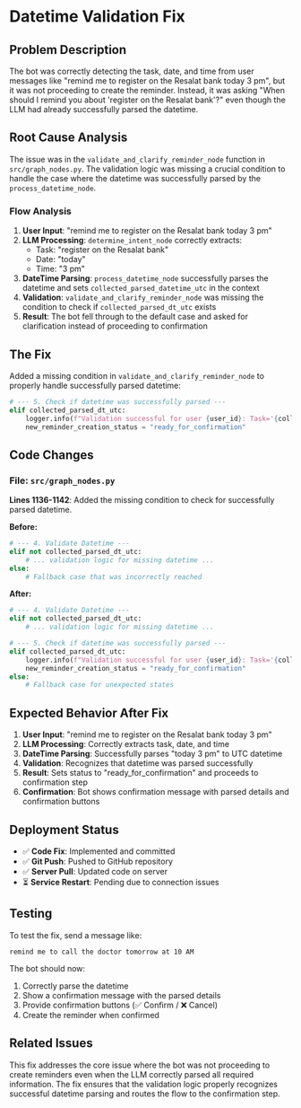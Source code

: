 # Datetime Validation Fix

## Problem Description

The bot was correctly detecting the task, date, and time from user messages like "remind me to register on the Resalat bank today 3 pm", but it was not proceeding to create the reminder. Instead, it was asking "When should I remind you about 'register on the Resalat bank'?" even though the LLM had already successfully parsed the datetime.

## Root Cause Analysis

The issue was in the `validate_and_clarify_reminder_node` function in `src/graph_nodes.py`. The validation logic was missing a crucial condition to handle the case where the datetime was successfully parsed by the `process_datetime_node`.

### Flow Analysis

1. **User Input**: "remind me to register on the Resalat bank today 3 pm"
2. **LLM Processing**: `determine_intent_node` correctly extracts:
   - Task: "register on the Resalat bank"
   - Date: "today"
   - Time: "3 pm"
3. **DateTime Parsing**: `process_datetime_node` successfully parses the datetime and sets `collected_parsed_datetime_utc` in the context
4. **Validation**: `validate_and_clarify_reminder_node` was missing the condition to check if `collected_parsed_dt_utc` exists
5. **Result**: The bot fell through to the default case and asked for clarification instead of proceeding to confirmation

## The Fix

Added a missing condition in `validate_and_clarify_reminder_node` to properly handle successfully parsed datetime:

```python
# --- 5. Check if datetime was successfully parsed ---
elif collected_parsed_dt_utc:
    logger.info(f"Validation successful for user {user_id}: Task='{collected_task}', Datetime='{collected_parsed_dt_utc}'. Ready for confirmation.")
    new_reminder_creation_status = "ready_for_confirmation"
```

## Code Changes

### File: `src/graph_nodes.py`

**Lines 1136-1142**: Added the missing condition to check for successfully parsed datetime.

**Before:**
```python
# --- 4. Validate Datetime ---
elif not collected_parsed_dt_utc:
    # ... validation logic for missing datetime ...
else:
    # Fallback case that was incorrectly reached
```

**After:**
```python
# --- 4. Validate Datetime ---
elif not collected_parsed_dt_utc:
    # ... validation logic for missing datetime ...

# --- 5. Check if datetime was successfully parsed ---
elif collected_parsed_dt_utc:
    logger.info(f"Validation successful for user {user_id}: Task='{collected_task}', Datetime='{collected_parsed_dt_utc}'. Ready for confirmation.")
    new_reminder_creation_status = "ready_for_confirmation"
else:
    # Fallback case for unexpected states
```

## Expected Behavior After Fix

1. **User Input**: "remind me to register on the Resalat bank today 3 pm"
2. **LLM Processing**: Correctly extracts task, date, and time
3. **DateTime Parsing**: Successfully parses "today 3 pm" to UTC datetime
4. **Validation**: Recognizes that datetime was parsed successfully
5. **Result**: Sets status to "ready_for_confirmation" and proceeds to confirmation step
6. **Confirmation**: Bot shows confirmation message with parsed details and confirmation buttons

## Deployment Status

- ✅ **Code Fix**: Implemented and committed
- ✅ **Git Push**: Pushed to GitHub repository
- ✅ **Server Pull**: Updated code on server
- ⏳ **Service Restart**: Pending due to connection issues

## Testing

To test the fix, send a message like:
```
remind me to call the doctor tomorrow at 10 AM
```

The bot should now:
1. Correctly parse the datetime
2. Show a confirmation message with the parsed details
3. Provide confirmation buttons (✅ Confirm / ❌ Cancel)
4. Create the reminder when confirmed

## Related Issues

This fix addresses the core issue where the bot was not proceeding to create reminders even when the LLM correctly parsed all required information. The fix ensures that the validation logic properly recognizes successful datetime parsing and routes the flow to the confirmation step. 